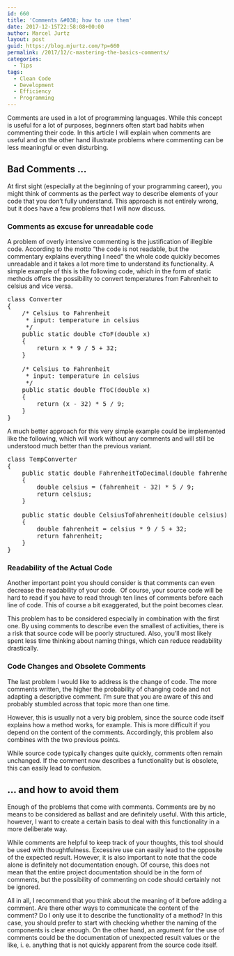 ```yaml
---
id: 660
title: 'Comments &#038; how to use them'
date: 2017-12-15T22:58:08+00:00
author: Marcel Jurtz
layout: post
guid: https://blog.mjurtz.com/?p=660
permalink: /2017/12/c-mastering-the-basics-comments/
categories:
  - Tips
tags:
  - Clean Code
  - Development
  - Efficiency
  - Programming
---
```

Comments are used in a lot of programming languages. While this concept is useful for a lot of purposes, beginners often start bad habits when commenting their code. In this article I will explain when comments are useful and on the other hand illustrate problems where commenting can be less meaningful or even disturbing.

## Bad Comments &#8230;

At first sight (especially at the beginning of your programming career), you might think of comments as the perfect way to describe elements of your code that you don&#8217;t fully understand. This approach is not entirely wrong, but it does have a few problems that I will now discuss.

### Comments as excuse for unreadable code

A problem of overly intensive commenting is the justification of illegible code. According to the motto &#8220;the code is not readable, but the commentary explains everything I need&#8221; the whole code quickly becomes unreadable and it takes a lot more time to understand its functionality. A simple example of this is the following code, which in the form of static methods offers the possibility to convert temperatures from Fahrenheit to celsius and vice versa.

<pre class="EnlighterJSRAW" data-enlighter-language="csharp">class Converter
{
    /* Celsius to Fahrenheit
     * input: temperature in celsius
     */
    public static double cToF(double x)
    {
        return x * 9 / 5 + 32;
    }

    /* Celsius to Fahrenheit
     * input: temperature in celsius
     */
    public static double fToC(double x)
    {
        return (x - 32) * 5 / 9;
    }
}</pre>

A much better approach for this very simple example could be implemented like the following, which will work without any comments and will still be understood much better than the previous variant.

<pre class="EnlighterJSRAW" data-enlighter-language="csharp">class TempConverter
{
    public static double FahrenheitToDecimal(double fahrenheit)
    {
        double celsius = (fahrenheit - 32) * 5 / 9;
        return celsius;
    }

    public static double CelsiusToFahrenheit(double celsius)
    {
        double fahrenheit = celsius * 9 / 5 + 32;
        return fahrenheit;
    }
}</pre>

### Readability of the Actual Code

Another important point you should consider is that comments can even decrease the readability of your code.  Of course, your source code will be hard to read if you have to read through ten lines of comments before each line of code. This of course a bit exaggerated, but the point becomes clear.

This problem has to be considered especially in combination with the first one. By using comments to describe even the smallest of activities, there is a risk that source code will be poorly structured. Also, you&#8217;ll most likely spent less time thinking about naming things, which can reduce readability drastically.

### Code Changes and Obsolete Comments

The last problem I would like to address is the change of code. The more comments written, the higher the probability of changing code and not adapting a descriptive comment. I&#8217;m sure that you are aware of this and probably stumbled across that topic more than one time.

However, this is usually not a very big problem, since the source code itself explains how a method works, for example. This is more difficult if you depend on the content of the comments. Accordingly, this problem also combines with the two previous points.

While source code typically changes quite quickly, comments often remain unchanged. If the comment now describes a functionality but is obsolete, this can easily lead to confusion.

## &#8230; and how to avoid them

Enough of the problems that come with comments. Comments are by no means to be considered as ballast and are definitely useful. With this article, however, I want to create a certain basis to deal with this functionality in a more deliberate way.

While comments are helpful to keep track of your thoughts, this tool should be used with thoughtfulness. Excessive use can easily lead to the opposite of the expected result. However, it is also important to note that the code alone is definitely not documentation enough. Of course, this does not mean that the entire project documentation should be in the form of comments, but the possibility of commenting on code should certainly not be ignored.

All in all, I recommend that you think about the meaning of it before adding a comment. Are there other ways to communicate the content of the comment? Do I only use it to describe the functionality of a method? In this case, you should prefer to start with checking whether the naming of the components is clear enough. On the other hand, an argument for the use of comments could be the documentation of unexpected result values or the like, i. e. anything that is not quickly apparent from the source code itself.